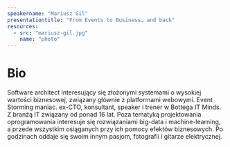 ```yaml
---
speakername: "Mariusz Gil"
presentationtitle: "From Events to Business… and back"
resources:
  - src: "mariusz-gil.jpg"
    name: "photo"
---
```


# Bio

Software architect interesujący się złożonymi systemami o wysokiej wartości biznesowej, związany głównie z platformami webowymi. Event Storming maniac. ex-CTO, konsultant, speaker i trener w Bottega IT Minds. Z branżą IT związany od ponad 16 lat. Poza tematyką projektowania oprogramowania interesuje się rozwiązaniami big-data i machine-learning, a przede wszystkim osiąganych przy ich pomocy efektów biznesowych. Po godzinach oddaje się swoim innym pasjom, fotografii i gitarze elektrycznej.
